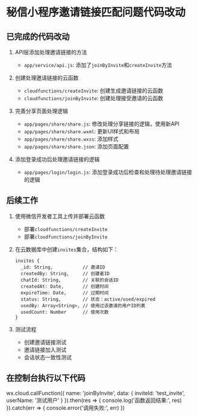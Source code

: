 # 秘信小程序邀请链接匹配问题代码改动

## 已完成的代码改动

1. API层添加处理邀请链接的方法
   - `app/service/api.js`: 添加了`joinByInvite`和`createInvite`方法
   
2. 创建处理邀请链接的云函数
   - `cloudfunctions/createInvite`: 创建生成邀请链接的云函数
   - `cloudfunctions/joinByInvite`: 创建处理接受邀请的云函数
   
3. 完善分享页面处理逻辑
   - `app/pages/share/share.js`: 修改处理分享链接的逻辑，使用新API
   - `app/pages/share/share.wxml`: 更新UI样式和布局
   - `app/pages/share/share.wxss`: 添加样式
   - `app/pages/share/share.json`: 添加页面配置
   
4. 添加登录成功后处理邀请链接的逻辑
   - `app/pages/login/login.js`: 添加登录成功后检查和处理待处理邀请链接的逻辑

## 后续工作

1. 使用微信开发者工具上传并部署云函数
   - 部署`cloudfunctions/createInvite`
   - 部署`cloudfunctions/joinByInvite`
   
2. 在云数据库中创建`invites`集合，结构如下：
   ```
   invites {
     _id: String,           // 邀请ID
     createdBy: String,     // 创建者ID
     chatId: String,        // 关联的会话ID
     createdAt: Date,       // 创建时间
     expireTime: Date,      // 过期时间
     status: String,        // 状态：active/used/expired
     usedBy: Array<String>, // 使用过该邀请的用户ID列表
     usedCount: Number      // 使用次数
   }
   ```

3. 测试流程
   - 创建邀请链接测试
   - 邀请链接加入测试
   - 会话状态一致性测试 

## 在控制台执行以下代码
wx.cloud.callFunction({
  name: 'joinByInvite',
  data: {
    inviteId: 'test_invite',
    userName: '测试用户'
  }
}).then(res => {
  console.log('函数返回结果:', res)
}).catch(err => {
  console.error('调用失败:', err)
}) 